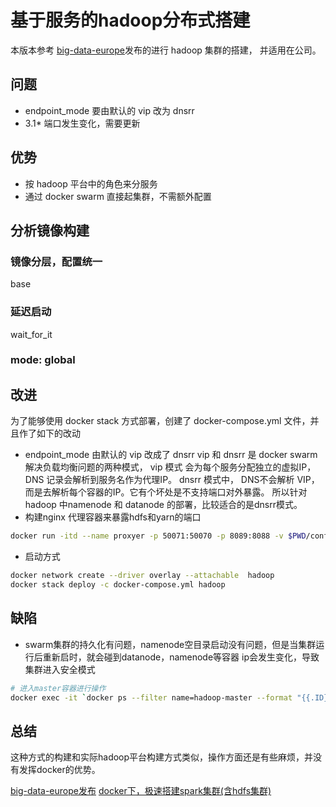 # 基于服务的hadoop分布式搭建

本版本参考 [big-data-europe][apache-hadoop-docker]发布的进行 hadoop 集群的搭建，
并适用在公司。


## 问题
* endpoint_mode 要由默认的 vip 改为 dnsrr
* 3.1* 端口发生变化，需要更新


## 优势
* 按 hadoop 平台中的角色来分服务
* 通过 docker swarm 直接起集群，不需额外配置

## 分析镜像构建
### 镜像分层，配置统一
base
### 延迟启动
wait_for_it
### mode: global



## 改进
为了能够使用 docker stack 方式部署，创建了 docker-compose.yml 文件，并且作了如下的改动  
* endpoint_mode 由默认的 vip 改成了 dnsrr
vip 和 dnsrr 是 docker swarm 解决负载均衡问题的两种模式， 
vip 模式 会为每个服务分配独立的虚拟IP， DNS 记录会解析到服务名作为代理IP。
dnsrr 模式中， DNS不会解析 VIP， 而是去解析每个容器的IP。它有个坏处是不支持端口对外暴露。
所以针对 hadoop 中namenode 和 datanode 的部署，比较适合的是dnsrr模式。
* 构建nginx 代理容器来暴露hdfs和yarn的端口
```bash
docker run -itd --name proxyer -p 50071:50070 -p 8089:8088 -v $PWD/config/hadoop.conf:/etc/nginx/conf.d/hadoop.conf  --net=hadoop  nginx:latest
```
* 启动方式
```bash
docker network create --driver overlay --attachable  hadoop
docker stack deploy -c docker-compose.yml hadoop
```
## 缺陷
* swarm集群的持久化有问题，namenode空目录启动没有问题，但是当集群运行后重新启时，就会碰到datanode，namenode等容器
ip会发生变化，导致集群进入安全模式

```bash
# 进入master容器进行操作
docker exec -it `docker ps --filter name=hadoop-master --format "{{.ID}}"` bash
```

## 总结
这种方式的构建和实际hadoop平台构建方式类似，操作方面还是有些麻烦，并没有发挥docker的优势。





[big-data-europe发布][apache-hadoop-docker]
[docker下，极速搭建spark集群(含hdfs集群)][hadoop-pratice]


[apache-hadoop-docker]: https://github.com/big-data-europe/docker-hadoop
[hadoop-pratice]: https://blog.csdn.net/boling_cavalry/article/details/86851069

